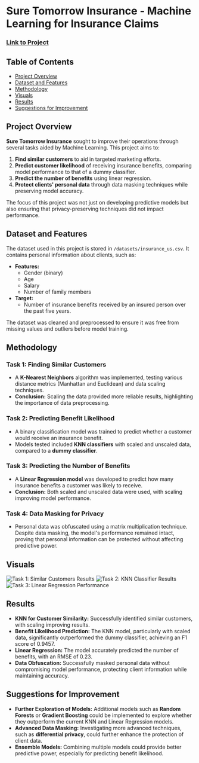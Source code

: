 # Sure Tomorrow Insurance - Machine Learning for Insurance Claims

### [Link to Project](#)

## Table of Contents
- [Project Overview](#project-overview)
- [Dataset and Features](#dataset-and-features)
- [Methodology](#methodology)
- [Visuals](#visuals)
- [Results](#results)
- [Suggestions for Improvement](#suggestions-for-improvement)

## Project Overview
**Sure Tomorrow Insurance** sought to improve their operations through several tasks aided by Machine Learning. This project aims to:
1. **Find similar customers** to aid in targeted marketing efforts.
2. **Predict customer likelihood** of receiving insurance benefits, comparing model performance to that of a dummy classifier.
3. **Predict the number of benefits** using linear regression.
4. **Protect clients' personal data** through data masking techniques while preserving model accuracy.

The focus of this project was not just on developing predictive models but also ensuring that privacy-preserving techniques did not impact performance.

## Dataset and Features
The dataset used in this project is stored in `/datasets/insurance_us.csv`. It contains personal information about clients, such as:
- **Features:**
  - Gender (binary)
  - Age
  - Salary
  - Number of family members
- **Target:** 
  - Number of insurance benefits received by an insured person over the past five years.

The dataset was cleaned and preprocessed to ensure it was free from missing values and outliers before model training.

## Methodology
### Task 1: Finding Similar Customers
- A **K-Nearest Neighbors** algorithm was implemented, testing various distance metrics (Manhattan and Euclidean) and data scaling techniques.
- **Conclusion:** Scaling the data provided more reliable results, highlighting the importance of data preprocessing.

### Task 2: Predicting Benefit Likelihood
- A binary classification model was trained to predict whether a customer would receive an insurance benefit.
- Models tested included **KNN classifiers** with scaled and unscaled data, compared to a **dummy classifier**.

### Task 3: Predicting the Number of Benefits
- A **Linear Regression model** was developed to predict how many insurance benefits a customer was likely to receive.
- **Conclusion:** Both scaled and unscaled data were used, with scaling improving model performance.

### Task 4: Data Masking for Privacy
- Personal data was obfuscated using a matrix multiplication technique. Despite data masking, the model's performance remained intact, proving that personal information can be protected without affecting predictive power.

## Visuals
![Task 1: Similar Customers Results](#)
![Task 2: KNN Classifier Results](#)
![Task 3: Linear Regression Performance](#)

## Results
- **KNN for Customer Similarity:** Successfully identified similar customers, with scaling improving results.
- **Benefit Likelihood Prediction:** The KNN model, particularly with scaled data, significantly outperformed the dummy classifier, achieving an F1 score of 0.9457.
- **Linear Regression:** The model accurately predicted the number of benefits, with an RMSE of 0.23.
- **Data Obfuscation:** Successfully masked personal data without compromising model performance, protecting client information while maintaining accuracy.

## Suggestions for Improvement
- **Further Exploration of Models:** Additional models such as **Random Forests** or **Gradient Boosting** could be implemented to explore whether they outperform the current KNN and Linear Regression models.
- **Advanced Data Masking:** Investigating more advanced techniques, such as **differential privacy**, could further enhance the protection of client data.
- **Ensemble Models:** Combining multiple models could provide better predictive power, especially for predicting benefit likelihood.
